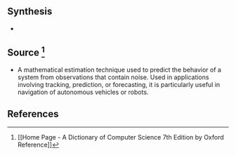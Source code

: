 ## Synthesis
- 
## Source [^1]
- A mathematical estimation technique used to predict the behavior of a system from observations that contain noise. Used in applications involving tracking, prediction, or forecasting, it is particularly useful in navigation of autonomous vehicles or robots.
## References

[^1]: [[Home Page - A Dictionary of Computer Science 7th Edition by Oxford Reference]]